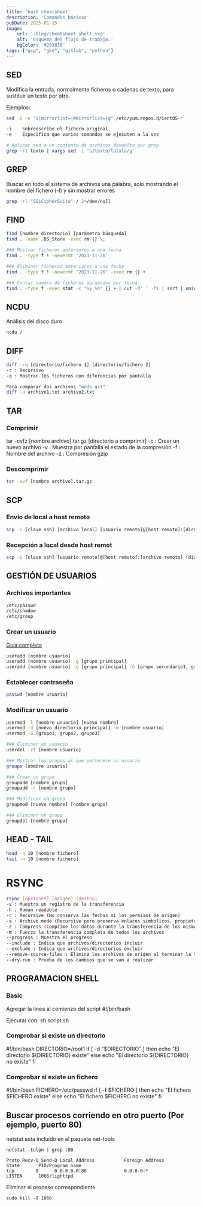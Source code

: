 ```yaml
---
title: 'bash cheatsheet'
description: 'Comandos básicos'
pubDate: 2025-01-15
image:
    url: '/blog/cheatsheet_shell.svg'
    alt: 'Esquema del flujo de trabajo.'
    bgColor: '#293036'
tags: ["gcp", "gke", "gitlab", "python"]
---
```


## SED

Modifica la entrada, normalmente ficheros o cadenas de texto, para sustituir un texto por otro.

Ejemplos:

```bash
sed -i -e "s|mirrorlist=|#mirrorlist=|g" /etc/yum.repos.d/CentOS-*

-i    Sobreescribe el fichero original
-e    Especifica que varios comandos se ejecuten a la vez

# Aplicar sed a un conjunto de archicos devuelto por grep
grep -rl texto | xargs sed -i 's/texto/lalala/g'
```


## GREP

Buscar en todo el sistema de archivos una palabra, solo mostrando el nombre del fichero (-l) y sin mostrar errores
```bash
grep -rl "SSLCipherSuite" / 2>/dev/null
```


## FIND

```bash
find [nombre directorio] [parámetro búsqueda]
find . -name .DS_Store -exec rm {} \;

### Mostrar ficheros anteriores a una fecha
find . -type f ! -newermt '2023-11-26'

### Eliminar ficheros anteriores a una fecha
find . -type f ! -newermt '2023-11-26' -exec rm {} +

### Contar numero de ficheros agrupados por fecha
find . -type f -exec stat -c "%y %n" {} + | cut -d' ' -f1 | sort | uniq -c
```

## NCDU

Análisis del disco duro

```bash
ncdu /
```




## DIFF
```bash
diff -rq [directorio/fichero 1] [directorio/fichero 2]
-r : Recursivo
-q : Mostrar los ficheros con diferencias por pantalla

Para comparar dos archivos "modo git"
diff -u archivo1.txt archivo2.txt
```


## TAR

### Comprimir 
tar -cvfz [nombre archivo].tar.gz [directorio a comprimir]
-c : Crear un nuevo archivo
-v : Muestra por pantalla el estado de la compresión
-f : Nombre del archivo
-z : Compresión gzip

### Descomprimir
```bash
tar -xvf [nombre archivo].tar.gz
```


## SCP

### Envío de local a host remoto
```bash
scp -i [clave ssh] [archivo local] [usuario remoto]@[host remoto]:[directorio remoto] 
```

### Recepción a local desde host remot
```bash
scp -i [clave ssh] [usuario remoto]@[host remoto]:[archivo remoto] [directorio local]
```



## GESTIÓN DE USUARIOS

### Archivos importantes 

```bash
/etc/passwd
/etc/shadow
/etc/group
```

### Crear un usuario

<a href="https://docs.bluehosting.cl/tutoriales/servidores/como-administrar-sus-usuarios-y-grupos-en-linux.html" target="_blank" rel="noopener noreferrer">Guía completa</a>

```bash
useradd [nombre usuario]
useradd [nombre usuario] -g [grupo principal]
useradd [nombre usuario] -g [grupo principal] -G [grupo secundario1, grupo secundario2]
```

### Establecer contraseña
```bash
passwd [nombre usuario]
```

### Modificar un usuario

```bash
usermod -l [nombre usuario] [nuevo nombre]
usermod -d [nuevo directorio principal] -m [nombre usuario]
usermod -G [grupo1, grupo2, grupo3]

### Eliminar un usuario
userdel -rf [nombre usuario]

### Mostrar los grupos al que pertenece un usuario
groups [nombre usuario]

### Crear un grupo 
groupadd [nombre grupo]
groupadd -r [nombre grupo]

### Modificar un grupo
groupmod [nuevo nombre] [nombre grupo]

### Eliminar un grupo
groupdel [nombre grupo]
```


## HEAD - TAIL
```bash
head -n 10 [nombre fichero]
tail -n 10 [nombre fichero]
```



# RSYNC

```bash
rsync [opciones] [origen] [destno]
-v : Muestra un registro de la transferencia
-h : Human readable
-r : Recursive (No conserva las fechas ni los permisos de origen)
-a : Archive mode (Recursive pero preserva enlaces simbolicos, propietarios, permisos y las fechas de los datos de origen)
-z : Compress (Comprime los datos durante la transferencia de los mismos)
-W : Fuerza la transferencia completa de todos los archivos
--progress : Muestra el progreso
--include : Indica que archivos/directorios incluir
--exclude : Indica que archivos/directorios excluir
--remove-source-files : Elimina los archivos de origen al terminar la transferencia
--dry-run : Prueba de los cambios que se van a realizar
```


## PROGRAMACION SHELL

### Basic
Agregar la línea al comienzo del script
#!/bin/bash

Ejecutar con:
sh script.sh

### Comprobar si existe un directorio
#!/bin/bash
DIRECTORIO=/root1
if [ -d "$DIRECTORIO" ]
then
   echo "El directorio ${DIRECTORIO} existe"
else
   echo "El directorio ${DIRECTORIO} no existe"
fi

### Comprobar si existe un fichero
#!/bin/bash
FICHERO=/etc/passwd
if [ -f $FICHERO ]
then
   echo "El fichero $FICHERO existe"
else
   echo "El fichero $FICHERO no existe"
fi



## Buscar procesos corriendo en otro puerto (Por ejemplo, puerto 80)
netstat esta incluido en el paquete net-tools
```
netstat -tulpn | grep :80

Proto Recv-Q Send-Q Local Address           Foreign Address         State       PID/Program name 
tcp        0      0 0.0.0.0:80              0.0.0.0:*               LISTEN      1066/lighttpd
```

Eliminar el proceso correspondiente
```
sudo kill -9 1066
```

